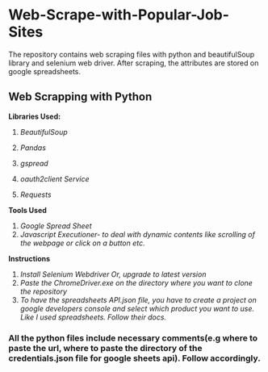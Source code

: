 # Web-Scrape-with-Popular-Job-Sites
The repository contains web scraping files with python and beautifulSoup library and selenium web driver.
After scraping, the attributes are stored on google spreadsheets.

## Web Scrapping with Python
**Libraries Used:** 

1.   *BeautifulSoup* 
2.   *Pandas*

1.   *gspread*
2.   *oauth2client Service*

1.   *Requests*

**Tools Used**


1.   *Google Spread Sheet*
2.   *Javascript Executioner- to deal with dynamic contents like scrolling of the webpage or click on a button etc.*

**Instructions**


1.   *Install Selenium Webdriver Or, upgrade to latest version*
2.   *Paste the ChromeDriver.exe on the directory where you want to clone the repository*
3.   *To have the spreadsheets API.json file, you have to create a project on google developers console and select which product you want to use. Like I used spreadsheets. Follow their docs.*

### All the python files include necessary comments(e.g where to paste the url, where to paste the directory of the credentials.json file for google sheets api). Follow accordingly.

